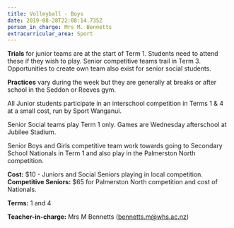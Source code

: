 ```yaml
---
title: Volleyball - Boys
date: 2019-08-28T22:08:14.735Z
person_in_charge: Mrs M. Bennetts
extracurricular_area: Sport
---
```

**Trials** for junior teams are at the start of Term 1.  Students need to attend these if they wish to play.  Senior competitive teams trail in Term 3.  Opportunities to create own team also exist for senior social students.

**Practices** vary during the week but they are generally at breaks or after school in the Seddon or Reeves gym.

All Junior students participate in an interschool competition in Terms 1 & 4 at a small cost, run by Sport Wanganui.

Senior Social teams play Term 1 only. Games are Wednesday afterschool at Jubilee Stadium.

Senior Boys and Girls competitive team work towards going to Secondary School Nationals in Term 1 and also play in the Palmerston North competition. 

**Cost:** $10 - Juniors and Social Seniors playing in local competition.  
**Competitive Seniors:** $65 for Palmerston North competition and cost of Nationals.

**Terms:** 1 and 4 

**Teacher-in-charge:** Mrs M Bennetts (bennetts.m@whs.ac.nz)
